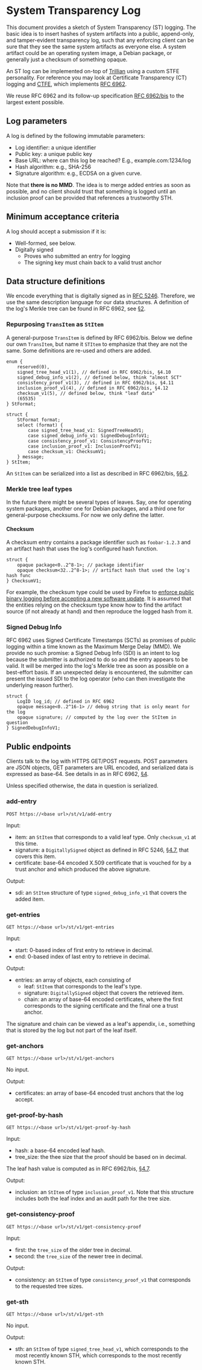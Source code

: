 # System Transparency Log
This document provides a sketch of System Transparency (ST) logging.  The basic
idea is to insert hashes of system artifacts into a public, append-only, and
tamper-evident transparency log, such that any enforcing client can be sure that
they see the same system artifacts as everyone else.  A system artifact could
be an operating system image, a Debian package, or generally just a checksum of
something opaque.

An ST log can be implemented on-top of
[Trillian](https://trillian.transparency.dev) using a custom STFE personality.
For reference you may look at Certificate Transparency (CT) logging and
[CTFE](https://github.com/google/certificate-transparency-go/tree/master/trillian/ctfe),
which implements [RFC 6962](https://tools.ietf.org/html/rfc6962).

We reuse RFC 6962 and its follow-up specification [RFC
6962/bis](https://datatracker.ietf.org/doc/draft-ietf-trans-rfc6962-bis/) to the
largest extent possible.

## Log parameters
A log is defined by the following immutable parameters:
- Log identifier: a unique identifier
- Public key: a unique public key
- Base URL: where can this log be reached?  E.g., example.com:1234/log
- Hash algorithm: e.g., SHA-256
- Signature algorithm: e.g., ECDSA on a given curve.

Note that **there is no MMD**.  The idea is to merge added entries as soon as
possible, and no client should trust that something is logged until an inclusion
proof can be provided that references a trustworthy STH. 

## Minimum acceptance criteria
A log should accept a submission if it is:
- Well-formed, see below.
- Digitally signed
	- Proves who submitted an entry for logging
	- The signing key must chain back to a valid trust anchor

## Data structure definitions
We encode everything that is digitally signed as in [RFC
5246](https://tools.ietf.org/html/rfc5246).  Therefore, we use the same
description language for our data structures.  A definition of the log's Merkle
tree can be found in RFC 6962, see
[§2](https://tools.ietf.org/html/rfc6962#section-2).

### Repurposing `TransItem` as `StItem`
A general-purpose `TransItem` is defined by RFC 6962/bis.  Below we define our
own `TransItem`, but name it `STItem` to emphasize that they are not the same.
Some definitions are re-used and others are added.

```
enum {
	reserved(0),
	signed_tree_head_v1(1), // defined in RFC 6962/bis, §4.10
	signed_debug_info_v1(2), // defined below, think "almost SCT"
	consistency_proof_v1(3), // defined in RFC 6962/bis, §4.11
	inclusion_proof_v1(4), // defined in RFC 6962/bis, §4.12
	checksum_v1(5), // defined below, think "leaf data"
	(65535)
} StFormat;

struct {
	StFormat format;
	select (format) {
		case signed_tree_head_v1: SignedTreeHeadV1;
		case signed_debug_info_v1: SignedDebugInfoV1;
		case consistency_proof_v1: ConsistencyProofV1;
		case inclusion_proof_v1: InclusionProofV1;
		case checksum_v1: ChecksumV1;
	} message;
} StItem;
```

An `StItem` can be serialized into a list as described in RFC 6962/bis,
[§6.2](https://datatracker.ietf.org/doc/html/draft-ietf-trans-rfc6962-bis-34#section-6.2).

### Merkle tree leaf types
In the future there might be several types of leaves.  Say, one for operating
system packages, another one for Debian packages, and a third one for
general-purpose checksums.  For now we only define the latter.

#### Checksum
A checksum entry contains a package identifier such as `foobar-1.2.3` and an
artifact hash that uses the log's configured hash function.

```
struct {
	opaque package<0..2^8-1>; // package identifier
	opaque checksum<32..2^8-1>; // artifact hash that used the log's hash func
} ChecksumV1;
```

For example, the checksum type could be used by Firefox to [enforce public
binary logging before accepting a new software
update](https://wiki.mozilla.org/Security/Binary_Transparency).  It is assumed
that the entities relying on the checksum type know how to find the artifact
source (if not already at hand) and then reproduce the logged hash from it.

### Signed Debug Info
RFC 6962 uses Signed Certificate Timestamps (SCTs) as promises of public
logging within a time known as the Maximum Merge Delay (MMD).  We provide no
such promise: a Signed Debug Info (SDI) is an intent to log because the
submitter is authorized to do so and the entry appears to be valid.  It will be
merged into the log's Merkle tree as soon as possible on a best-effort basis.
If an unexpected delay is encountered, the submitter can present the issued SDI
to the log operator (who can then investigate the underlying reason further).
```
struct {
	LogID log_id; // defined in RFC 6962
	opaque message<0..2^16-1> // debug string that is only meant for the log
	opaque signature; // computed by the log over the StItem in question
} SignedDebugInfoV1;
```
## Public endpoints
Clients talk to the log with HTTPS GET/POST requests.  POST parameters
are JSON objects, GET parameters are URL encoded, and serialized data is
expressed as base-64.  See details in as in RFC 6962,
[§4](https://tools.ietf.org/html/rfc6962#section-4).

Unless specified otherwise, the data in question is serialized.

### add-entry
```
POST https://<base url>/st/v1/add-entry
```

Input:
- item: an `StItem` that corresponds to a valid leaf type.  Only
`checksum_v1` at this time.
- signature: a `DigitallySigned` object as defined in RFC 5246,
[§4.7](https://tools.ietf.org/html/rfc5246#section-4.7), that covers this item.
- certificate: base-64 encoded X.509 certificate that is vouched for by a trust
anchor and which produced the above signature.

Output:
- sdi: an `StItem` structure of type `signed_debug_info_v1` that covers the
added item.

### get-entries
```
GET https://<base url>/st/v1/get-entries
```

Input:
- start: 0-based index of first entry to retrieve in decimal.
- end: 0-based index of last entry to retrieve in decimal.

Output:
- entries: an array of objects, each consisting of
	- leaf: `StItem` that corresponds to the leaf's type.
	- signature: `DigitallySigned` object that covers the retrieved item.
	- chain: an array of base-64 encoded certificates, where the first
	corresponds to the signing certificate and the final one a trust anchor.

The signature and chain can be viewed as a leaf's appendix, i.e., something that
is stored by the log but not part of the leaf itself.

### get-anchors
```
GET https://<base url>/st/v1/get-anchors
```

No input.

Output:
- certificates: an array of base-64 encoded trust anchors that the log accept.

### get-proof-by-hash
```
GET https://<base url>/st/v1/get-proof-by-hash
```

Input:
- hash: a base-64 encoded leaf hash.
- tree_size: the thee size that the proof should be based on in decimal.

The leaf hash value is computed as in RFC 6962/bis,
[§4.7](https://datatracker.ietf.org/doc/html/draft-ietf-trans-rfc6962-bis-34#section-4.7).

Output:
- inclusion: an `StItem` of type `inclusion_proof_v1`.  Note that this structure
includes both the leaf index and an audit path for the tree size.

### get-consistency-proof
```
GET https://<base url>/st/v1/get-consistency-proof
```

Input:
- first: the `tree_size` of the older tree in decimal.
- second: the `tree_size` of the newer tree in decimal.

Output:
- consistency: an `StItem` of type `consistency_proof_v1` that corresponds to
the requested tree sizes.

### get-sth
```
GET https://<base url>/st/v1/get-sth
```

No input.

Output:
- sth: an `StItem` of type `signed_tree_head_v1`, which corresponds to the most
recently known STH, which corresponds to the most recently known STH.

